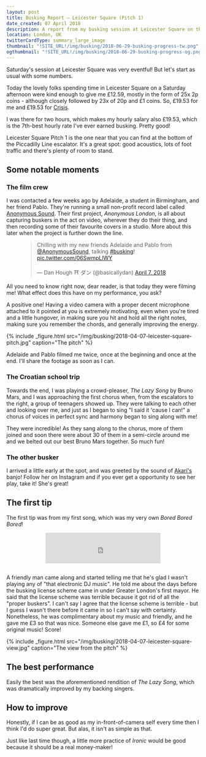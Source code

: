 ```yaml
---
layout: post
title: Busking Report – Leicester Square (Pitch 1)
date_created: 07 April 2018
description: A report from my busking session at Leicester Square on the 7th of April 2018!
location: London, UK
twitterCardType: summary_large_image
thumbnail: "!SITE_URL!/img/busking/2018-06-29-busking-progress-tw.png"
ogthumbnail: "!SITE_URL!/img/busking/2018-06-29-busking-progress-og.png"
---
```


Saturday's session at Leicester Square was very eventful! But let's start as usual with some numbers.

Today the lovely folks spending time in Leicester Square on a Saturday afternoon were kind enough to give me £12.59, mostly in the form of 25x 2p coins - although closely followed by 23x of 20p and £1 coins. So, £19.53 for me and £19.53 for [Crisis](https://www.crisis.org.uk/).

I was there for two hours, which makes my hourly salary also £19.53, which is the 7th-best hourly rate I've ever earned busking. Pretty good!

Leicester Square Pitch 1 is the one near that you can find at the bottom of the Piccadilly Line escalator. It's a great spot: good acoustics, lots of foot traffic and there's plenty of room to stand.

## Some notable moments

### The film crew

I was contacted a few weeks ago by Adelaide, a student in Birmingham, and her friend Pablo. They're running a small non-profit record label called [Anonymous Sound](https://twitter.com/anonymoussound). Their first project, _Anonymous London_, is all about capturing buskers in the act on video, wherever they do their thing, and then recording some of their favourite covers in a studio. More about this later when the project is further down the line.

<figure class="center">
	<blockquote class="twitter-tweet tw-align-center" data-lang="en"><p lang="en" dir="ltr">Chilling with my new friends Adelaide and Pablo from <a href="https://twitter.com/AnonymousSound?ref_src=twsrc%5Etfw">@AnonymousSound</a>, talking <a href="https://twitter.com/hashtag/busking?src=hash&amp;ref_src=twsrc%5Etfw">#busking</a>! <a href="https://t.co/06SwmpLlWY">pic.twitter.com/06SwmpLlWY</a></p>&mdash; Dan Hough ⛩ ダン (@basicallydan) <a href="https://twitter.com/basicallydan/status/982672304189603840?ref_src=twsrc%5Etfw">April 7, 2018</a></blockquote>
	<script async src="https://platform.twitter.com/widgets.js" charset="utf-8"></script>
</figure>

All you need to know right now, dear reader, is that today they were filming me! What effect does this have on my performance, you ask?

A positive one! Having a video camera with a proper decent microphone attached to it pointed at you is extremely motivating, even when you're tired and a little hungover, in making sure you hit and hold all the right notes, making sure you remember the chords, and generally improving the energy.

{% include _figure.html src="/img/busking/2018-04-07-leicester-square-pitch.jpg" caption="The pitch" %}

Adelaide and Pablo filmed me twice, once at the beginning and once at the end. I'll share the footage as soon as I can.

### The Croatian school trip

Towards the end, I was playing a crowd-pleaser, _The Lazy Song_ by Bruno Mars, and I was approaching the first chorus when, from the escalators to the right, a group of teenagers showed up. They were talking to each other and looking over me, and just as I began to sing "I said it 'cause I can!" a chorus of voices in perfect sync and harmony began to sing along with me!

They were incredible! As they sang along to the chorus, more of them joined and soon there were about 30 of them in a semi-circle around me and we belted out our best Bruno Mars together. So much fun!

### The other busker

I arrived a little early at the spot, and was greeted by the sound of [Akari's](https://www.instagram.com/akarilele/) banjo! Follow her on Instagram and if you ever get a opportunity to see her play, take it! She's great!

## The first tip

The first tip was from my first song, which was my very own _Bored Bored Bored_!

<div style="text-align: center;padding-bottom:1em">
	<iframe src="https://open.spotify.com/embed?uri=spotify:track:19aM7WJ5aTgKVQxLnZcTZT" width="300" height="80" frameborder="0" allowtransparency="true"></iframe>
</div>

A friendly man came along and started telling me that he's glad I wasn't playing any of "that electronic DJ music". He told me about the days before the busking license scheme came in under Greater London's first mayor. He said that the license scheme was terrible because it got rid of all the "proper buskers". I can't say I agree that the license scheme is terrible - but I guess I wasn't there before it came in so I can't say with certainty. Nonetheless, he was complimentary about my music and friendly, and he gave me £3 so that was nice. Someone else gave me £1, so £4 for some original music! Score!

{% include _figure.html src="/img/busking/2018-04-07-leicester-square-view.jpg" caption="The view from the pitch" %}

## The best performance

Easily the best was the aforementioned rendition of _The Lazy Song_, which was dramatically improved by my backing singers.

## How to improve

Honestly, if I can be as good as my in-front-of-camera self every time then I think I'd do super great. But alas, it isn't as simple as that.

Just like last time though, a little more practice of _Ironic_ would be good because it should be a real money-maker!